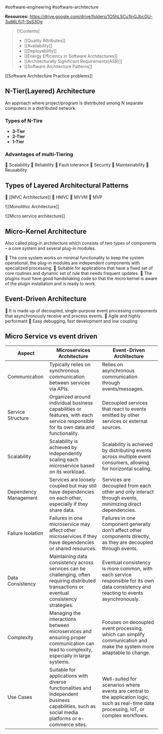 #software-engineering  #software-architecture

**Resources:** https://drive.google.com/drive/folders/1O5hLSCu1InGJbcGU-3u86LfU1-SsS3Og

>[!Contents]
>- [[Quality Attributes]]
>- [[Availability]]
>- [[Deployability]]
>- [[Energy Efficiency in Software Architectures]]
>- [[Architecturally Significant Requirements(ASR)]]
>- [[Software Architecture Patterns]]

[[Software Architecture Practice problems]]

## N-Tier(Layered) Architecture
An approach where project/program is distributed among N separate computers in a distributed network.


### Types of N-Tire

- **3-Tier**
- **2-Tier**
- **1-Tier**

### Advantages of multi-Tiering
 Scalability
 Reliability
 Fault tolerance
 Security
 Maintainability
 Reusability

## Types of Layered Architectural Patterns
 [[MVC Architecture]]
 HMVC
 MVVM
 MVP

![[Monolithic Architecture]]

![[Micro service architecture]]

## Micro-Kernel Architecture
Also called plug-in architecture which consists of two types of components – a core system and several plug-in modules.

 The core system works on minimal functionality to keep the system operational, the plug-in modules are independent components with specialized processing.
 Suitable for applications that have a fixed set of core routines and dynamic set of rule that needs frequent updates.
 The plugins must have good handshaking code so that the
micro kernel is aware of the plugin installation and is ready to work.

## Event-Driven Architecture

 It is made up of decoupled, single-purpose event processing components that asynchronously receive and process events.
 Agile and highly performant
 Easy debugging, fast development and low coupling



## Micro Service vs event driven

| Aspect                | Microservices Architecture                                                                                                                        | Event-Driven Architecture                                                                                                                  |
| --------------------- | ------------------------------------------------------------------------------------------------------------------------------------------------- | ------------------------------------------------------------------------------------------------------------------------------------------ |
| Communication         | Typically relies on synchronous communication between services via APIs.                                                                          | Relies on asynchronous communication through events/messages.                                                                              |
| Service Structure     | Organized around individual business capabilities or features, with each service responsible for its own data and functionality.                  | Decoupled services that react to events emitted by other services or external sources.                                                     |
| Scalability           | Scalability is achieved by independently scaling each microservice based on its workload.                                                         | Scalability is achieved by distributing events across multiple event consumers, allowing for horizontal scaling.                           |
| Dependency Management | Services are loosely coupled but may still have dependencies on each other, especially if they share data.                                        | Services are decoupled from each other and only interact through events, minimizing direct dependencies.                                   |
| Failure Isolation     | Failures in one microservice may affect other microservices if they have dependencies or shared resources.                                        | Failures in one component generally don't affect other components directly, as they are decoupled through events.                          |
| Data Consistency      | Maintaining data consistency across services can be challenging, often requiring distributed transactions or eventual consistency strategies.     | Eventual consistency is more common, with each service responsible for its own data consistency and reacting to events asynchronously.     |
| Complexity            | Managing the interactions between microservices and ensuring proper communication can lead to complexity, especially in large systems.            | Focuses on decoupled event processing, which can simplify communication and make the system more adaptable to change.                      |
| Use Cases             | Suitable for applications with diverse functionalities and independent business capabilities, such as social media platforms or e-commerce sites. | Well-suited for scenarios where events are central to the application logic, such as real-time data processing, IoT, or complex workflows. |
